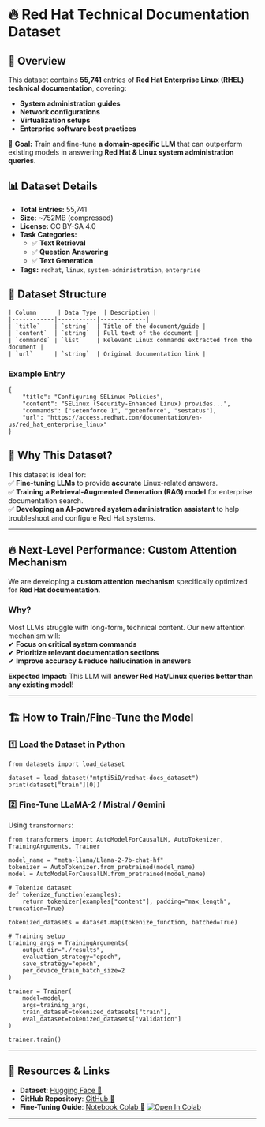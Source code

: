 # 🔥 Red Hat Technical Documentation Dataset

## 📌 Overview  

This dataset contains **55,741** entries of **Red Hat Enterprise Linux (RHEL) technical documentation**, covering:  
- **System administration guides**  
- **Network configurations**  
- **Virtualization setups**  
- **Enterprise software best practices**  

🎯 **Goal:** Train and fine-tune **a domain-specific LLM** that can outperform existing models in answering **Red Hat & Linux system administration queries**.

## 📊 Dataset Details  

- **Total Entries:** 55,741  
- **Size:** ~752MB (compressed)  
- **License:** CC BY-SA 4.0  
- **Task Categories:**  
  - ✅ **Text Retrieval**  
  - ✅ **Question Answering**  
  - ✅ **Text Generation**  
- **Tags:** `redhat`, `linux`, `system-administration`, `enterprise`  

## 📁 Dataset Structure  

```
| Column      | Data Type  | Description |
|------------|-----------|-------------|
| `title`    | `string`  | Title of the document/guide |
| `content`  | `string`  | Full text of the document |
| `commands` | `list`    | Relevant Linux commands extracted from the document |
| `url`      | `string`  | Original documentation link |
```

### **Example Entry**
```
{
    "title": "Configuring SELinux Policies",
    "content": "SELinux (Security-Enhanced Linux) provides...",
    "commands": ["setenforce 1", "getenforce", "sestatus"],
    "url": "https://access.redhat.com/documentation/en-us/red_hat_enterprise_linux"
}
```

## 🚀 **Why This Dataset?**  

This dataset is ideal for:  
✅ **Fine-tuning LLMs** to provide **accurate** Linux-related answers.  
✅ **Training a Retrieval-Augmented Generation (RAG) model** for enterprise documentation search.  
✅ **Developing an AI-powered system administration assistant** to help troubleshoot and configure Red Hat systems.  

---

## 🔥 **Next-Level Performance: Custom Attention Mechanism**  

We are developing a **custom attention mechanism** specifically optimized for **Red Hat documentation**.  
### **Why?**  
Most LLMs struggle with long-form, technical content. Our new attention mechanism will:  
✔ **Focus on critical system commands**  
✔ **Prioritize relevant documentation sections**  
✔ **Improve accuracy & reduce hallucination in answers**  

**Expected Impact:** This LLM will **answer Red Hat/Linux queries better than any existing model**!  

---

## 🏗 **How to Train/Fine-Tune the Model**  

### **1️⃣ Load the Dataset in Python**  

```
from datasets import load_dataset

dataset = load_dataset("mtpti5iD/redhat-docs_dataset")
print(dataset["train"][0])
```

### **2️⃣ Fine-Tune LLaMA-2 / Mistral / Gemini**  

Using `transformers`:  

```
from transformers import AutoModelForCausalLM, AutoTokenizer, TrainingArguments, Trainer

model_name = "meta-llama/Llama-2-7b-chat-hf"
tokenizer = AutoTokenizer.from_pretrained(model_name)
model = AutoModelForCausalLM.from_pretrained(model_name)

# Tokenize dataset
def tokenize_function(examples):
    return tokenizer(examples["content"], padding="max_length", truncation=True)

tokenized_datasets = dataset.map(tokenize_function, batched=True)

# Training setup
training_args = TrainingArguments(
    output_dir="./results",
    evaluation_strategy="epoch",
    save_strategy="epoch",
    per_device_train_batch_size=2
)

trainer = Trainer(
    model=model,
    args=training_args,
    train_dataset=tokenized_datasets["train"],
    eval_dataset=tokenized_datasets["validation"]
)

trainer.train()
```

---

## 🔗 **Resources & Links**  

- **Dataset**: [Hugging Face 🤗](https://huggingface.co/datasets/mtpti5iD/redhat-docs_dataset)  
- **GitHub Repository**: [GitHub 🔗](https://github.com/mtptisid/Scarpe-Web-for-datasets/)  
- **Fine-Tuning Guide**: [Notebook Colab 📒](https://colab.research.google.com/drive/1M54O5QVMivuCf1peK1kFy-4-YHX-_i4o?usp=sharing) [![Open In Colab](https://colab.research.google.com/assets/colab-badge.svg)](https://colab.research.google.com/drive/1M54O5QVMivuCf1peK1kFy-4-YHX-_i4o?usp=sharing)

---





